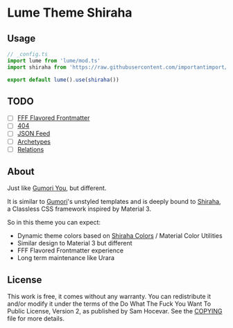 # Lume Theme Shiraha

## Usage

```ts
// _config.ts
import lume from 'lume/mod.ts'
import shiraha from 'https://raw.githubusercontent.com/importantimport/lume_theme_shiraha/main/mod.ts'

export default lume().use(shiraha())
```

## TODO

- [ ] [FFF Flavored Frontmatter](https://fff.js.org)
- [ ] [404](https://github.com/lumeland/theme-simple-blog/blob/main/src/404.md)
- [ ] [JSON Feed](https://github.com/lumeland/theme-simple-blog/blob/main/src/feed.tmpl.js)
- [ ] [Archetypes](https://lume.land/docs/core/archetypes/)
- [ ] [Relations](https://lume.land/plugins/relations/)

## About

Just like [Gumori You](https://github.com/importantimport/gumori-you), but different.

It is similar to [Gumori](https://github.com/importantimport/gumori)'s unstyled templates and is deeply bound to [Shiraha](https://github.com/importantimport/shiraha), a Classless CSS framework inspired by Material 3.

So in this theme you can expect:

- Dynamic theme colors based on [Shiraha Colors](https://github.com/importantimport/shiraha/tree/main/packages/shiraha-colors) / Material Color Utilities
- Similar design to Material 3 but different
- FFF Flavored Frontmatter experience
- Long term maintenance like Urara

## License

This work is free, it comes without any warranty. You can redistribute it and/or modify it under the
terms of the Do What The Fuck You Want To Public License, Version 2,
as published by Sam Hocevar. See the [COPYING](COPYING) file for more details.
